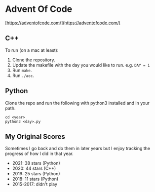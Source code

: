 # Advent Of Code

[https://adventofcode.com/](https://adventofcode.com/)


## C++

To run (on a mac at least):

1. Clone the repository.
2. Update the makefile with the day you would like to run. e.g. `DAY = 1`
3. Run `make`.
4. Run `./aoc`.

## Python

Clone the repo and run the following with python3 installed and in your path.

```
cd <year>
python3 <day>.py
```

## My Original Scores

Sometimes I go back and do them in later years but I enjoy tracking the progress of how I did in that year.

* 2021: 38 stars (Python)
* 2020: 44 stars (C++)
* 2019: 25 stars (Python)
* 2018: 11 stars (Python)
* 2015-2017: didn't play
